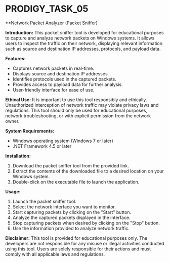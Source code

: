 # PRODIGY_TASK_05
**Network Packet Analyzer (Packet Sniffer) 

**Introduction:**
This packet sniffer tool is developed for educational purposes to capture and analyze network packets on Windows systems. It allows users to inspect the traffic on their network, displaying relevant information such as source and destination IP addresses, protocols, and payload data. 

**Features:**
- Captures network packets in real-time.
- Displays source and destination IP addresses.
- Identifies protocols used in the captured packets.
- Provides access to payload data for further analysis.
- User-friendly interface for ease of use.

**Ethical Use:**
It is important to use this tool responsibly and ethically. Unauthorized interception of network traffic may violate privacy laws and regulations. This tool should only be used for educational purposes, network troubleshooting, or with explicit permission from the network owner.

**System Requirements:**
- Windows operating system (Windows 7 or later)
- .NET Framework 4.5 or later

**Installation:**
1. Download the packet sniffer tool from the provided link.
2. Extract the contents of the downloaded file to a desired location on your Windows system.
3. Double-click on the executable file to launch the application.

**Usage:**
1. Launch the packet sniffer tool.
2. Select the network interface you want to monitor.
3. Start capturing packets by clicking on the "Start" button.
4. Analyze the captured packets displayed in the interface.
5. Stop capturing packets when desired by clicking on the "Stop" button.
6. Use the information provided to analyze network traffic.

**Disclaimer:**
This tool is provided for educational purposes only. The developers are not responsible for any misuse or illegal activities conducted using this tool. Users are solely responsible for their actions and must comply with all applicable laws and regulations.
